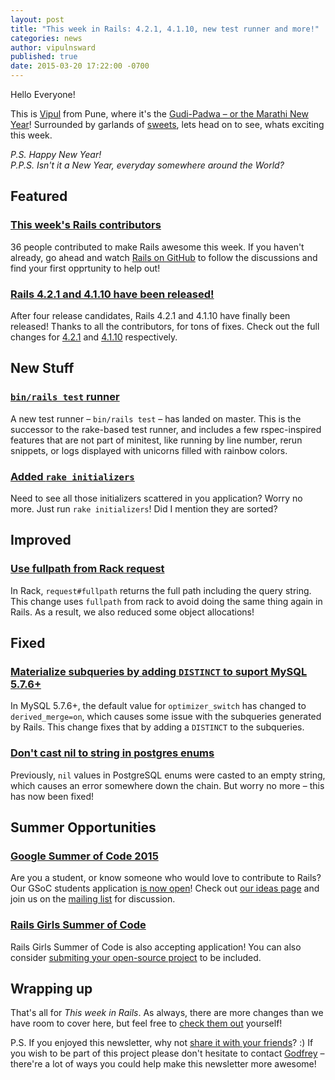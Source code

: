 ```yaml
---
layout: post
title: "This week in Rails: 4.2.1, 4.1.10, new test runner and more!"
categories: news
author: vipulnsward
published: true
date: 2015-03-20 17:22:00 -0700
---
```


Hello Everyone!

This is [Vipul](https://twitter.com/vipulnsward) from Pune, where it's the [Gudi-Padwa – or the Marathi New Year](http://en.wikipedia.org/wiki/Gudi_Padwa)!
Surrounded by garlands of [sweets](http://timesofindia.indiatimes.com/city/nagpur/Gathi-A-sweet-way-to-say-Happy-Holi/articleshow/19135712.cms), lets head on to see, whats exciting this week.

_P.S. Happy New Year!_  
_P.P.S. Isn't it a New Year, everyday somewhere around the World?_

## Featured

### [This week's Rails contributors](http://contributors.rubyonrails.org/contributors/in-time-window/this-week)

36 people contributed to make Rails awesome this week. If you haven't already, go ahead and watch [Rails on GitHub](https://github.com/rails/rails/watchers) to follow the discussions and find your first opprtunity to help out!

### [Rails 4.2.1 and 4.1.10 have been released!](https://rubyonrails.org/2015/3/19/Rails-4-2-1-and-4-1-10-have-been-released)

After four release candidates, Rails 4.2.1 and 4.1.10 have finally been released! Thanks to all the contributors, for tons of fixes. Check out the full changes for [4.2.1](https://github.com/rails/rails/compare/v4.2.0...v4.2.1) and [4.1.10](https://github.com/rails/rails/compare/v4.1.9...v4.1.10) respectively.

## New Stuff

### [`bin/rails test` runner](https://github.com/rails/rails/pull/19216)

A new test runner – `bin/rails test` – has landed on master. This is the successor to the rake-based test runner, and includes a few rspec-inspired features that are not part of minitest, like running by line number, rerun snippets, or logs displayed with unicorns filled with rainbow colors.

### [Added `rake initializers`](https://github.com/rails/rails/pull/19323)

Need to see all those initializers scattered in you application? Worry no more. Just run `rake initializers`! Did I mention they are sorted?

## Improved

### [Use fullpath from Rack request](https://github.com/rails/rails/commit/0755d300170d1ef2f6d78f76d0126e962167be5a)

In Rack, `request#fullpath` returns the full path including the query string. This change uses `fullpath` from rack to avoid doing the same thing again in Rails. As a result, we also reduced some object allocations!

## Fixed

### [Materialize subqueries by adding `DISTINCT` to suport MySQL 5.7.6+](https://github.com/rails/rails/pull/19359)

In MySQL 5.7.6+, the default value for `optimizer_switch` has changed to `derived_merge=on`, which causes some issue with the subqueries generated by Rails. This change fixes that by adding a `DISTINCT` to the subqueries.

### [Don't cast nil to string in postgres enums](https://github.com/rails/rails/commit/1e6afa40209ca15aee811bb5797c175c0d8eaad4)

Previously, `nil` values in PostgreSQL enums were casted to an empty string, which causes an error somewhere down the chain. But worry no more – this has now been fixed!

## Summer Opportunities

### [Google Summer of Code 2015](https://rubyonrails.org/2015/3/4/google-summer-of-code-2015)

Are you a student, or know someone who would love to contribute to Rails? Our GSoC students application [is now open](https://groups.google.com/forum/#!topic/rubyonrails-gsoc/e9l-HwzHtkY)! Check out [our ideas page](https://github.com/railsgsoc/ideas/wiki/2015-Ideas) and join us on the [mailing list](https://groups.google.com/forum/#!forum/rubyonrails-gsoc) for discussion.

### [Rails Girls Summer of Code](http://railsgirlssummerofcode.org/blog/2015-applications-open)

Rails Girls Summer of Code is also accepting application! You can also consider [submiting your open-source project](http://railsgirlssummerofcode.org/guide/projects) to be included.

## Wrapping up

That's all for _This week in Rails_. As always, there are more changes than we have room to cover here, but feel free to [check them out](https://github.com/rails/rails/commits/master) yourself!

P.S. If you enjoyed this newsletter, why not [share it with your friends](https://rails-weekly.ongoodbits.com)? :) If you wish to be part of this project please don't hesitate to contact [Godfrey](mailto:godfrey@brewhouse.io) – there're a lot of ways you could help make this newsletter more awesome!
